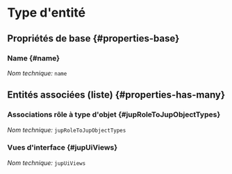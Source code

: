 # Type d'entité
<!--- THIS FILE IS GENERATED PLEASE DO NOT EDIT IT DIRECTLY --->



## Propriétés de base {#properties-base}

### Name {#name}



*Nom technique:* ```name```




## Entités associées (liste) {#properties-has-many}

### Associations rôle à type d'objet {#jupRoleToJupObjectTypes}



*Nom technique:* ```jupRoleToJupObjectTypes```

### Vues d'interface {#jupUiViews}



*Nom technique:* ```jupUiViews```





